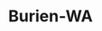 ---
title: Burien-WA
slug: burien-wa
f_state:
- cms/state/washington.md
f_locations:
- cms/payday-loan/check-into-cash-12619.md
- cms/payday-loan/emergency-cash-16777.md
- cms/payday-loan/hedman-co-19379.md
- cms/payday-loan/money-tree-21791.md
- cms/payday-loan/moneytree-21913.md
updated-on: '2024-05-30T13:41:28.615Z'
created-on: '2024-05-30T13:41:28.615Z'
published-on: '2024-05-30T13:54:32.469Z'
f_city: Burien
layout: '[city].html'
tags: city
---